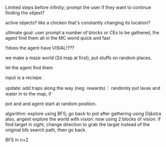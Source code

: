Limited steps before infinity; prompt the user if they want to continue finding the objext?

active objects? like a chicken that's constantly changing its location?

ultimate goal: user prompt a number of blocks or CEs to be gathered, the agent find them all in the MC world quick and fast

!!does the agent have VISIAL!???

we make a maze world (2d map at first), put stuffs on random places.

let the agent find them

input is a reciepe.

update: add traps along the way (neg. rewards)： randomly put lavas and water in to the map, if 

pot and and agent start at random position. 

algorithm: explore using BFS; go back to pot after gathering using Dijkstra
also, angent explore the world with vision: now using 2 blocks of vision. if find target in sight, change direction to grab the target instead of the original bfs search path, then go back.

BFS in n+2 
